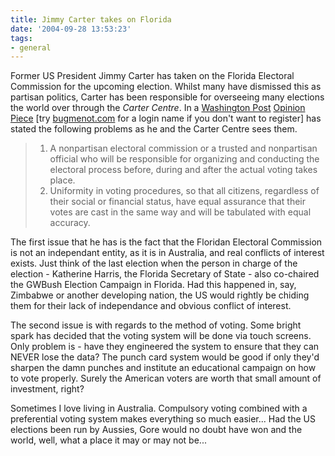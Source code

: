 ```yaml
---
title: Jimmy Carter takes on Florida
date: '2004-09-28 13:53:23'
tags:
- general
---
```


Former US President Jimmy Carter has taken on the Florida Electoral Commission for the upcoming election. Whilst many have dismissed this as partisan politics, Carter has been responsible for overseeing many elections the world over through the <em>Carter Centre</em>. In a <a href="http://www.washingtonpost.com">Washington Post</a> <a href="http://www.washingtonpost.com/wp-dyn/articles/A52800-2004Sep26.html">Opinion Piece</a> [try <a href="http://bugmenot.com/view.php?url=washingtonpost.com">bugmenot.com</a> for a login name if you don't want to register] has stated the following problems as he and the Carter Centre sees them.

<blockquote>
<ol>
<li>A nonpartisan electoral commission or a trusted and nonpartisan official who will be responsible for organizing and conducting the electoral process before, during and after the actual voting takes place.</li>
<li>Uniformity in voting procedures, so that all citizens, regardless of their social or financial status, have equal assurance that their votes are cast in the same way and will be tabulated with equal accuracy.</li>
</ol>
</blockquote>

The first issue that he has is the fact that the Floridan Electoral Commission is not an independant entity, as it is in Australia, and real conflicts of interest exists. Just think of the last election when the person in charge of the election - Katherine Harris, the Florida Secretary of State - also co-chaired the GWBush Election Campaign in Florida. Had this happened in, say, Zimbabwe or another developing nation, the US would rightly be chiding them for their lack of independance and obvious conflict of interest.

The second issue is with regards to the method of voting. Some bright spark has decided that the voting system will be done via touch screens. Only problem is - have they engineered the system to ensure that they can NEVER lose the data? The punch card system would be good if only they'd sharpen the damn punches and institute an educational campaign on how to vote properly. Surely the American voters are worth that small amount of investment, right?

Sometimes I love living in Australia. Compulsory voting combined with a preferential voting system makes everything so much easier... Had the US elections been run by Aussies, Gore would no doubt have won and the world, well, what a place it may or may not be...
